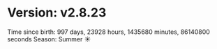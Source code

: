 # Version: v2.8.23
Time since birth: 997 days, 23928 hours, 1435680 minutes, 86140800 seconds
Season: Summer ☀️

